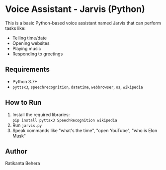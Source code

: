 # Voice Assistant - Jarvis (Python)

This is a basic Python-based voice assistant named Jarvis that can perform tasks like:
- Telling time/date
- Opening websites
- Playing music
- Responding to greetings

## Requirements
- Python 3.7+
- `pyttsx3`, `speechrecognition`, `datetime`, `webbrowser`, `os`, `wikipedia`

## How to Run
1. Install the required libraries:  
   `pip install pyttsx3 SpeechRecognition wikipedia`
2. Run `jarvis.py`
3. Speak commands like "what's the time", "open YouTube", "who is Elon Musk"

## Author
Ratikanta Behera
